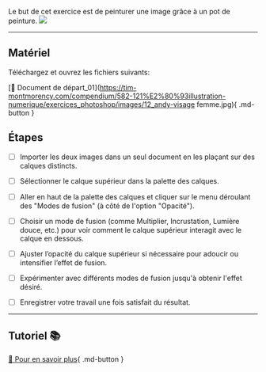 
Le but de cet exercice est de peinturer une image grâce à un pot de peinture. 
<img src="images/12_mode_fusion.png">
***  

## Matériel
Téléchargez et ouvrez les fichiers suivants:   

[📁 Document de départ_01](https://tim-montmorency.com/compendium/582-121%E2%80%93illustration-numerique/exercices_photoshop/images/12_andy-visage femme.jpg){ .md-button }   <br>

## Étapes
- [ ] Importer les deux images dans un seul document en les plaçant sur des calques distincts.
- [ ] Sélectionner le calque supérieur dans la palette des calques.
- [ ] Aller en haut de la palette des calques et cliquer sur le menu déroulant des "Modes de fusion" (à côté de l'option "Opacité").
- [ ] Choisir un mode de fusion (comme Multiplier, Incrustation, Lumière douce, etc.) pour voir comment le calque supérieur interagit avec le calque en dessous.
- [ ] Ajuster l’opacité du calque supérieur si nécessaire pour adoucir ou intensifier l’effet de fusion.
- [ ] Expérimenter avec différents modes de fusion jusqu'à obtenir l'effet désiré.
- [ ] Enregistrer votre travail une fois satisfait du résultat.



***  
## Tutoriel 📚
[📖 Pour en savoir plus](https://cmontmorency365-my.sharepoint.com/:v:/g/personal/flpilote_cmontmorency_qc_ca/Ec_kskJqT0ZGhEajpRFLEfQBVRRq-sWtWILnrIDRO9ia6A?nav=eyJyZWZlcnJhbEluZm8iOnsicmVmZXJyYWxBcHAiOiJPbmVEcml2ZUZvckJ1c2luZXNzIiwicmVmZXJyYWxBcHBQbGF0Zm9ybSI6IldlYiIsInJlZmVycmFsTW9kZSI6InZpZXciLCJyZWZlcnJhbFZpZXciOiJNeUZpbGVzTGlua0NvcHkifX0&e=eOqsel){ .md-button }   <br>







